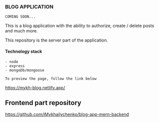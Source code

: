 ### BLOG APPLICATION

``` COMING SOON... ```


This is a blog application with the ability to authorize, create / delete posts and much more. 

This repository is the server part of the application.

#### Technology stack

``` 
- node
- express
- mongoDb/mongoose
```

```To preview the page, follow the link below```

https://mykh-blog.netlify.app/


## Frontend part repository

https://github.com/iMykhailychenko/blog-app-mern-backend
